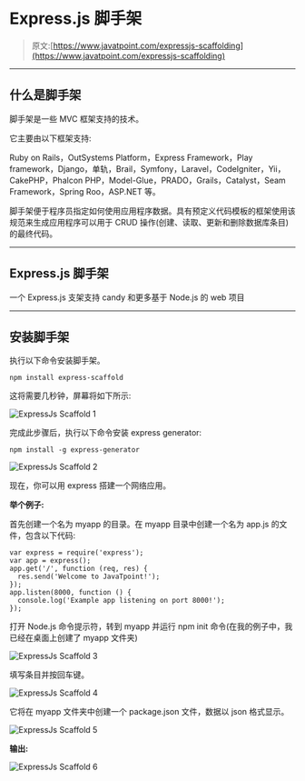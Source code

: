 # Express.js 脚手架

> 原文:[https://www.javatpoint.com/expressjs-scaffolding](https://www.javatpoint.com/expressjs-scaffolding)

* * *

## 什么是脚手架

脚手架是一些 MVC 框架支持的技术。

它主要由以下框架支持:

Ruby on Rails，OutSystems Platform，Express Framework，Play framework，Django，单轨，Brail，Symfony，Laravel，CodeIgniter，Yii，CakePHP，Phalcon PHP，Model-Glue，PRADO，Grails，Catalyst，Seam Framework，Spring Roo，ASP.NET 等。

脚手架便于程序员指定如何使用应用程序数据。具有预定义代码模板的框架使用该规范来生成应用程序可以用于 CRUD 操作(创建、读取、更新和删除数据库条目)的最终代码。

* * *

## Express.js 脚手架

一个 Express.js 支架支持 candy 和更多基于 Node.js 的 web 项目

* * *

## 安装脚手架

执行以下命令安装脚手架。

```
npm install express-scaffold  

```

这将需要几秒钟，屏幕将如下所示:

![ExpressJs Scaffold 1](../Images/67a49b1c4cbf83659df9092b7a5ec226.png)

完成此步骤后，执行以下命令安装 express generator:

```
npm install -g express-generator

```

![ExpressJs Scaffold 2](../Images/d4979cc10cc34c06f3684cdabc6894f1.png)

现在，你可以用 express 搭建一个网络应用。

**举个例子:**

首先创建一个名为 myapp 的目录。在 myapp 目录中创建一个名为 app.js 的文件，包含以下代码:

```
var express = require('express');
var app = express();
app.get('/', function (req, res) {
  res.send('Welcome to JavaTpoint!');
});
app.listen(8000, function () {
  console.log('Example app listening on port 8000!');
});

```

打开 Node.js 命令提示符，转到 myapp 并运行 npm init 命令(在我的例子中，我已经在桌面上创建了 myapp 文件夹)

![ExpressJs Scaffold 3](../Images/8c98afb6d12254296945f8684f4067cd.png)

填写条目并按回车键。

![ExpressJs Scaffold 4](../Images/6c0d26fa8589c0ebde77d9e9b6d1a6ee.png)

它将在 myapp 文件夹中创建一个 package.json 文件，数据以 json 格式显示。

![ExpressJs Scaffold 5](../Images/a908dff6a3e89b374c4c5aa110840b75.png)

**输出:**

![ExpressJs Scaffold 6](../Images/8555490c15c7d5a860a2fa72654da772.png)